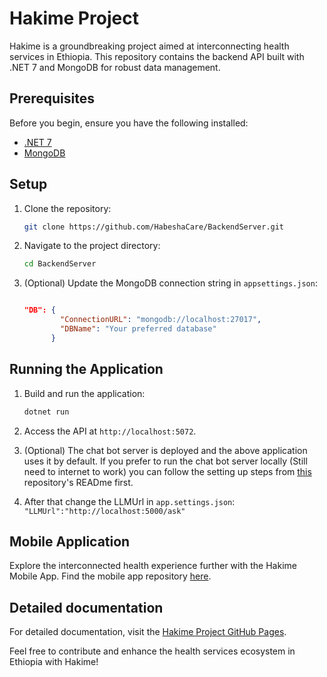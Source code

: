 # Hakime Project

Hakime is a groundbreaking project aimed at interconnecting health services in Ethiopia. This repository contains the backend API built with .NET 7 and MongoDB for robust data management.

## Prerequisites

Before you begin, ensure you have the following installed:

- [.NET 7](https://dotnet.microsoft.com/download/dotnet/7.0)
- [MongoDB](https://www.mongodb.com/try/download/community)

## Setup

1. Clone the repository:

    ```bash
    git clone https://github.com/HabeshaCare/BackendServer.git
    ```

2. Navigate to the project directory:

    ```bash
    cd BackendServer
    ```

3. (Optional) Update the MongoDB connection string in `appsettings.json`:

    ```json
    
    "DB": {
            "ConnectionURL": "mongodb://localhost:27017",
            "DBName": "Your preferred database"
          }
    ```

## Running the Application

1. Build and run the application:

    ```bash
    dotnet run
    ```

2. Access the API at `http://localhost:5072`.
3. (Optional) The chat bot server is deployed and the above application uses it by default. If you prefer to run the chat bot server locally (Still need to internet to work) you can follow the setting up steps from [this](https://github.com/HabeshaCare/ChatBotServer) repository's READme first.
4. After that change the LLMUrl in `app.settings.json`:
       ```
           "LLMUrl":"http://localhost:5000/ask"
       ```

## Mobile Application

Explore the interconnected health experience further with the Hakime Mobile App. Find the mobile app repository [here](https://github.com/michael-099/Hakime).
## Detailed documentation
For detailed documentation, visit the [Hakime Project GitHub Pages](https://habeshacare.github.io/BackendServer/).

Feel free to contribute and enhance the health services ecosystem in Ethiopia with Hakime!
